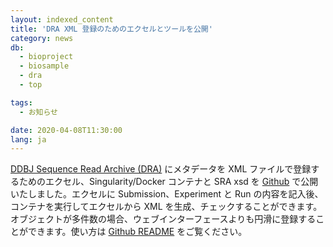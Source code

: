 ```yaml
---
layout: indexed_content
title: 'DRA XML 登録のためのエクセルとツールを公開'
category: news
db:
  - bioproject
  - biosample
  - dra
  - top

tags:
  - お知らせ

date: 2020-04-08T11:30:00
lang: ja
---
```


<p><a href="/dra/index.html">DDBJ Sequence Read Archive (DRA)</a> にメタデータを XML ファイルで登録するためのエクセル、Singularity/Docker コンテナと SRA xsd を <a href="https://github.com/ddbj/submission-excel2xml">Github</a> で公開いたしました。エクセルに Submission、Experiment と Run の内容を記入後、コンテナを実行してエクセルから XML を生成、チェックすることができます。オブジェクトが多件数の場合、ウェブインターフェースよりも円滑に登録することができます。使い方は <a href="https://github.com/ddbj/submission-excel2xml">Github README</a> をご覧ください。</p>
